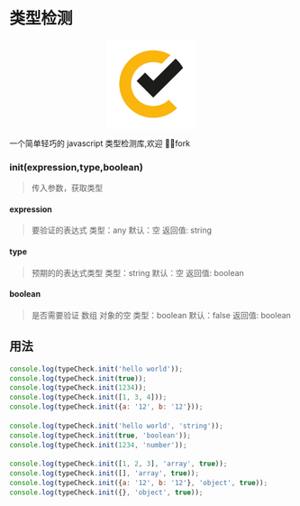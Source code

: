 # 类型检测

<div align=center>
<img src="./Image/logo.jpeg" width="160px" align="center"  />
</div>

一个简单轻巧的 javascript 类型检测库,欢迎 👏👏fork

### init(expression,type,boolean)

> 传入参数，获取类型

#### expression

> 要验证的表达式
> 类型：any
> 默认：空
> 返回值: string

#### type

> 预期的的表达式类型
> 类型：string
> 默认：空
> 返回值: boolean

#### boolean

> 是否需要验证 数组 对象的空
> 类型：boolean
> 默认：false
> 返回值: boolean

## 用法

```javascript
console.log(typeCheck.init('hello world'));
console.log(typeCheck.init(true));
console.log(typeCheck.init(1234));
console.log(typeCheck.init([1, 3, 4]));
console.log(typeCheck.init({a: '12', b: '12'}));

console.log(typeCheck.init('hello world', 'string'));
console.log(typeCheck.init(true, 'boolean'));
console.log(typeCheck.init(1234, 'number'));

console.log(typeCheck.init([1, 2, 3], 'array', true));
console.log(typeCheck.init([], 'array', true));
console.log(typeCheck.init({a: '12', b: '12'}, 'object', true));
console.log(typeCheck.init({}, 'object', true));
```
